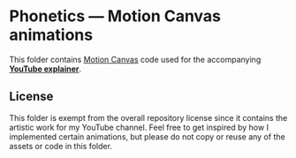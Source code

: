 # Phonetics — Motion Canvas animations

This folder contains [Motion Canvas](https://motioncanvas.io/) code used for the accompanying [**YouTube explainer**](https://youtu.be/xbcpnItE3_4).

## License

This folder is exempt from the overall repository license since it contains the artistic work for my YouTube channel. Feel free to get inspired by how I implemented certain animations, but please do not copy or reuse any of the assets or code in this folder.
